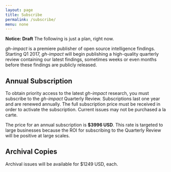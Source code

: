 ```yaml
---
layout: page
title: Subscribe
permalink: /subscribe/
menu: none
---
```


**Notice: Draft**  The following is just a plan, right now.

*gh-impact* is a premiere publisher of open source intelligence findings. Starting Q1 2017, *gh-impact* will begin publishing a high-quality quarterly review containing our latest findings, sometimes weeks or even months before these findings are publicly released.

## Annual Subscription

To obtain priority access to the latest *gh-impact* research, you must subscribe to the *gh-impact* Quarterly Review.  Subscriptions last one year and are renewed annually. The full subscription price must be received in order to activate the subscription.  Current issues may not be purchased a la carte.

The price for an annual subscription is **$3996 USD**.  This rate is targeted to large businesses because the ROI for subscribing to the Quarterly Review will be positive at large scales.

## Archival Copies

Archival issues will be available for $1249 USD, each.
